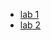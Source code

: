 * [lab 1](https://kellylaaa.github.io/cse15l-lab-reports/lab1.html)
* [lab 2](https://kellylaaa.github.io/cse15l-lab-reports/lab2.html)
